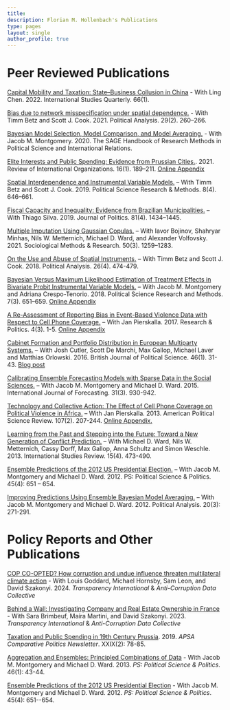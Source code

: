 ```yaml
---
title: 
description: Florian M. Hollenbach's Publications
type: pages
layout: single
author_profile: true
---
```


# Peer Reviewed Publications

[Capital Mobility and Taxation: State–Business Collusion in China](https://academic.oup.com/isq/article/66/1/sqab096/6514648) - With Ling Chen. 2022. International Studies Quarterly. 66(1). 

[Bias due to network misspecification under spatial dependence.](https://osf.io/preprints/socarxiv/8phvx/) - With Timm Betz and Scott J. Cook. 2021. Political Analysis. 29(2). 260–266.

[Bayesian Model Selection, Model Comparison, and Model Averaging.](../papers/Hollenbach_Montgomery_2019_BayesianModelSelection.pdf) - With Jacob M. Montgomery. 2020. The SAGE Handbook of Research Methods in Political Science and International Relations.

[Elite Interests and Public Spending: Evidence from Prussian Cities.](../papers/Hollenbach_RIO_2019.pdf). 2021. Review of International Organizations. 16(1). 189–211. [Online Appendix](../papers/Appendix_Rio.pdf)

[Spatial Interdependence and Instrumental Variable Models.](https://osf.io/preprints/socarxiv/pgrcu/) – With Timm Betz and Scott J. Cook. 2019. Political Science Research & Methods. 8(4). 646–661.

[Fiscal Capacity and Inequality: Evidence from Brazilian Municipalities.](../papers/Hollenbach_Silva_2018_web.pdf) – With Thiago Silva. 2019. Journal of Politics. 81(4). 1434–1445.

[Multiple Imputation Using Gaussian Copulas.](../papers/Hollenbach_etal_SMR_2018_web.pdf) – With Iavor Bojinov, Shahryar Minhas, Nils W. Metternich, Michael D. Ward, and Alexander Volfovsky. 2021. Sociological Methods & Research. 50(3). 1259–1283.

[On the Use and Abuse of Spatial Instruments.](https://osf.io/9xags/) –  With Timm Betz and Scott J. Cook. 2018. Political Analysis. 26(4). 474-479.

[Bayesian Versus Maximum Likelihood Estimation of Treatment Effects in Bivariate Probit Instrumental Variable Models.](../papers/Hollenbach_Montgomery_Crespo-Tenorio_2018.pdf) – With Jacob M. Montgomery and Adriana Crespo-Tenorio. 2018. Political Science Research and Methods. 7(3). 651–659. [Online Appendix](../papers/Hollenbach_Montgomery_Crespo-Tenorio_Appendix.pdf)

[A Re-Assessment of Reporting Bias in Event-Based Violence Data with Respect to Cell Phone Coverage.](http://journals.sagepub.com/doi/full/10.1177/2053168017730687) – With Jan Pierskalla. 2017. Research & Politics. 4(3). 1-5. [Online Appendix](../papers/Hollenbach_Pierskalla_RP_Appendix.pdf)

[Cabinet Formation and Portfolio Distribution in European Multiparty Systems.](https://www.cambridge.org/core/journals/british-journal-of-political-science/article/cabinet-formation-and-portfolio-distribution-in-european-multiparty-systems/2D704A6AA526F940D63FCD8A21053C70) – With Josh Cutler, Scott De Marchi, Max Gallop, Michael Laver and Matthias Orlowski. 2016. British Journal of Political Science. 46(1). 31-43. [Blog post](http://www.the-plot.org/2016/02/10/cabinet-formation-and-portfolio-distribution-in-european-multiparty-systems/)

[Calibrating Ensemble Forecasting Models with Sparse Data in the Social Sciences.](https://www.sciencedirect.com/science/article/pii/S0169207014001010) – With Jacob M. Montgomery and Michael D. Ward. 2015. International Journal of Forecasting. 31(3). 930-942.

[Technology and Collective Action: The Effect of Cell Phone Coverage on Political Violence in Africa.](https://www.cambridge.org/core/journals/american-political-science-review/article/technology-and-collective-action-the-effect-of-cell-phone-coverage-on-political-violence-in-africa/E81CFF7B9CB576D612E6D3ECDAF493C4) – With Jan Pierskalla. 2013. American Political Science Review. 107(2). 207-244. [Online Appendix.](../papers/Pierskalla_Hollenbach_2013_Appendix.pdf)

[Learning from the Past and Stepping into the Future: Toward a New Generation of Conflict Prediction.](https://onlinelibrary.wiley.com/doi/abs/10.1111/misr.12072) – With Michael D. Ward, Nils W. Metternich, Cassy Dorff, Max Gallop, Anna Schultz and Simon Weschle. 2013. International Studies Review. 15(4). 473-490.

[Ensemble Predictions of the 2012 US Presidential Election.](https://www.cambridge.org/core/journals/ps-political-science-and-politics/article/ensemble-predictions-of-the-2012-us-presidential-election/C1693F4C7E4B7F4239AAF26B58E2F5D4) – With Jacob M. Montgomery and Michael D. Ward. 2012. PS: Political Science & Politics. 45(4): 651 – 654.

[Improving Predictions Using Ensemble Bayesian Model Averaging.](https://www.cambridge.org/core/journals/political-analysis) – With Jacob M. Montgomery and Michael D. Ward. 2012. Political Analysis. 20(3): 271-291.

# Policy Reports and Other Publications

[COP CO-OPTED? How corruption and undue influence threaten multilateral climate action](https://acdatacollective.org/wp-content/uploads/2024/10/COP-CO-OPTED-How-Corruption-and-Undue-Influence-Threaten-Multilateral-Climate-Action_FINAL.pdf) - With Louis Goddard, Michael Hornsby, Sam
Leon, and David Szakonyi. 2024. *Transparency International* & *Anti-Corruption Data Collective*

[Behind a Wall: Investigating Company and Real Estate Ownership in France](https://acdatacollective.org/wp-content/uploads/2023/07/2023-Report-Behind-a-Wall-English.pdf) - With Sara Brimbeuf, Maíra Martini, and David Szakonyi. 2023. *Transparency International* & *Anti-Corruption Data Collective*

[Taxation and Public Spending in 19th Century Prussia](https://www.comparativepoliticsnewsletter.org/wp-content/uploads/2019/12/CP-Newsletter-Fall-19-CP-and-History.pdf). 2019. *APSA Comparative Politics Newsletter*. XXIX(2): 78-85.

[Aggregation and Ensembles: Principled Combinations of Data](https://www.cambridge.org/core/services/aop-cambridge-core/content/view/633D03D043D27149E67EF52D8EF3D94B/S1049096512001552a.pdf/aggregation-and-ensembles-principled-combinations-of-data.pdf) - With Jacob M. Montgomery and Michael D. Ward. 2013. *PS: Political Science \& Politics*. 46(1): 43-44.

[Ensemble Predictions of the 2012 US Presidential Election](https://www.cambridge.org/core/services/aop-cambridge-core/content/view/C1693F4C7E4B7F4239AAF26B58E2F5D4/S1049096512000959a.pdf/ensemble-predictions-of-the-2012-us-presidentialelection.pdf) - With Jacob M. Montgomery and Michael D. Ward. 2012. *PS: Political Science \& Politics*. 45(4): 651--654.